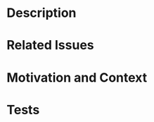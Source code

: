 <!-- PLEASE CONSULT CONTRIBUTING.MD PRIOR TO WORKING ON HYPERGLASS -->

<!-- Provide a general summary of your changes in the Title. -->

# Description
<!-- Describe your changes in detail -->

# Related Issues
<!-- Link to any related open issues -->

# Motivation and Context
<!-- Why is this change required? What problem does it solve? -->

# Tests
<!-- Please describe in detail how you tested your changes, including your testing environment (OS, Python version, etc). -->
